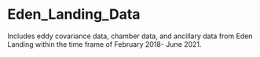 # Eden_Landing_Data
Includes eddy covariance data, chamber data, and ancillary data from Eden Landing within the time frame of February 2018- June 2021.
